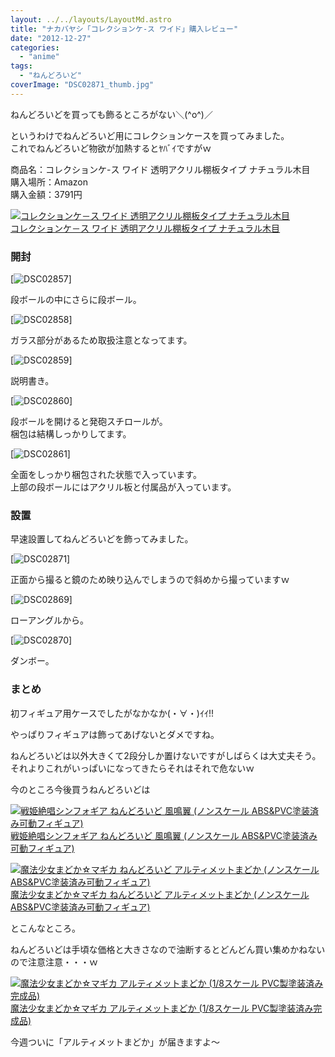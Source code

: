 ```yaml
---
layout: ../../layouts/LayoutMd.astro
title: "ナカバヤシ「コレクションケ-ス ワイド」購入レビュー"
date: "2012-12-27"
categories: 
  - "anime"
tags: 
  - "ねんどろいど"
coverImage: "DSC02871_thumb.jpg"
---
```


ねんどろいどを買っても飾るところがない＼(^o^)／

というわけでねんどろいど用にコレクションケースを買ってみました。  
これでねんどろいど物欲が加熱するとﾔﾊﾞｲですがｗ

商品名：コレクションケ-ス ワイド 透明アクリル棚板タイプ ナチュラル木目  
購入場所：Amazon  
購入金額：3791円

[![コレクションケ－ス ワイド 透明アクリル棚板タイプ ナチュラル木目](/wp/images/51zL0PPOP6L._SL160_.jpg)  
コレクションケ－ス ワイド 透明アクリル棚板タイプ ナチュラル木目  
](https://www.amazon.co.jp/exec/obidos/ASIN/B000RHKFU6/mizuka123-22/ref=nosim)

### 開封

[![DSC02857](/wp/images/DSC02857_thumb.jpg "DSC02857")]

段ボールの中にさらに段ボール。

[![DSC02858](/wp/images/DSC02858_thumb.jpg "DSC02858")]

ガラス部分があるため取扱注意となってます。

[![DSC02859](/wp/images/DSC02859_thumb.jpg "DSC02859")]

説明書き。

[![DSC02860](/wp/images/DSC02860_thumb.jpg "DSC02860")]

段ボールを開けると発砲スチロールが。  
梱包は結構しっかりしてます。

[![DSC02861](/wp/images/DSC02861_thumb.jpg "DSC02861")]

全面をしっかり梱包された状態で入っています。  
上部の段ボールにはアクリル板と付属品が入っています。

### 設置

早速設置してねんどろいどを飾ってみました。

[![DSC02871](/wp/images/DSC02871_thumb.jpg "DSC02871")]

正面から撮ると鏡のため映り込んでしまうので斜めから撮っていますｗ

[![DSC02869](/wp/images/DSC02869_thumb.jpg "DSC02869")]

ローアングルから。

[![DSC02870](/wp/images/DSC02870_thumb.jpg "DSC02870")]

ダンボー。

### まとめ

初フィギュア用ケースでしたがなかなか(・∀・)ｲｲ!!

やっぱりフィギュアは飾ってあげないとダメですね。

ねんどろいどは以外大きくて2段分しか置けないですがしばらくは大丈夫そう。  
それよりこれがいっぱいになってきたらそれはそれで危ないｗ

今のところ今後買うねんどろいどは

[![戦姫絶唱シンフォギア ねんどろいど 風鳴翼 (ノンスケール ABS&PVC塗装済み可動フィギュア)](/wp/images/51aA4Pc7DEL._SL160_.jpg)  
戦姫絶唱シンフォギア ねんどろいど 風鳴翼 (ノンスケール ABS&PVC塗装済み可動フィギュア)  
](https://www.amazon.co.jp/exec/obidos/ASIN/B009GUL34C/mizuka123-22/ref=nosim)

[![魔法少女まどか☆マギカ ねんどろいど アルティメットまどか (ノンスケール ABS&PVC塗装済み可動フィギュア)](/wp/images/51zIXz1D%2B-L._SL160_.jpg)  
魔法少女まどか☆マギカ ねんどろいど アルティメットまどか (ノンスケール ABS&PVC塗装済み可動フィギュア)  
](https://www.amazon.co.jp/exec/obidos/ASIN/B009QWMM40/mizuka123-22/ref=nosim)

とこんなところ。

ねんどろいどは手頃な価格と大きさなので油断するとどんどん買い集めかねないので注意注意・・・ｗ

[![魔法少女まどか☆マギカ アルティメットまどか (1/8スケール PVC製塗装済み完成品)](/wp/images/51vSYmlo35L._SL160_.jpg)  
魔法少女まどか☆マギカ アルティメットまどか (1/8スケール PVC製塗装済み完成品)  
](https://www.amazon.co.jp/exec/obidos/ASIN/B0089IW922/mizuka123-22/ref=nosim)

今週ついに「アルティメットまどか」が届きますよ～
